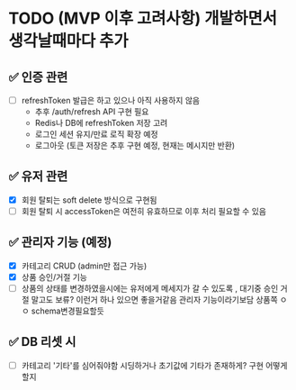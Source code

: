 # TODO (MVP 이후 고려사항) 개발하면서 생각날때마다 추가

## ✅ 인증 관련

-   [ ] refreshToken 발급은 하고 있으나 아직 사용하지 않음
    -   추후 /auth/refresh API 구현 필요
    -   Redis나 DB에 refreshToken 저장 고려
    -   로그인 세션 유지/만료 로직 확장 예정
    -   로그아웃 (토큰 저장은 추후 구현 예정, 현재는 메시지만 반환)

## ✅ 유저 관련

-   [x] 회원 탈퇴는 soft delete 방식으로 구현됨
-   [ ] 회원 탈퇴 시 accessToken은 여전히 유효하므로 이후 처리 필요할 수 있음

## ✅ 관리자 기능 (예정)

-   [x] 카테고리 CRUD (admin만 접근 가능)
-   [x] 상품 승인/거절 기능
-   [ ] 상품의 상태를 변경하였을시에는 유저에게 메세지가 갈 수 있도록 , 대기중 승인 거절 말고도 보류? 이런거 하나 있으면 좋을거같음 관리자 기능이라기보담 상품쪽 ㅇㅇ schema변경필요할듯

## ✅ DB 리셋 시

-   [ ] 카테고리 '기타'를 심어줘야함 시딩하거나 초기값에 기타가 존재하게? 구현 어떻게 할지
